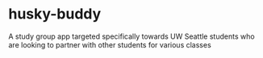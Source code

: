 # husky-buddy
A study group app targeted specifically towards UW Seattle students who are looking to partner with other students for various classes
